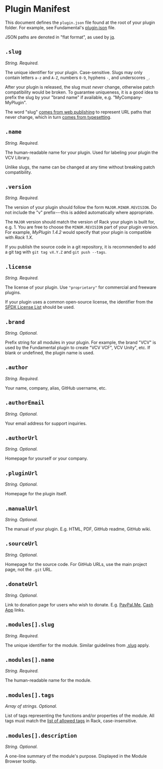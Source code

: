 # Plugin Manifest

This document defines the `plugin.json` file found at the root of your plugin folder.
For example, see Fundamental's [plugin.json](https://github.com/VCVRack/Fundamental/blob/v1/plugin.json) file.

JSON paths are denoted in "flat format", as used by [jq](https://stedolan.github.io/jq/manual/).

## `.slug`

*String. Required.*

The unique identifier for your plugin.
Case-sensitive.
Slugs may only contain letters `a-z` and `A-Z`, numbers `0-9`, hyphens `-`, and underscores `_`.

After your plugin is released, the slug must *never* change, otherwise patch compatibility would be broken.
To guarantee uniqueness, it is a good idea to prefix the slug by your "brand name" if available, e.g. "MyCompany-MyPlugin".

The word "slug" [comes from web publishing](https://en.wikipedia.org/wiki/Clean_URL#Slug) to represent URL paths that never change, which in turn [comes from typesetting](https://en.wikipedia.org/wiki/Slug_(typesetting)).

## `.name`

*String. Required.*

The human-readable name for your plugin.
Used for labeling your plugin the VCV Library.

Unlike slugs, the name can be changed at any time without breaking patch compatibility.

## `.version`

*String. Required.*

The version of your plugin should follow the form `MAJOR.MINOR.REVISION`.
Do not include the "v" prefix---this is added automatically where appropriate.

The `MAJOR` version should match the version of Rack your plugin is built for, e.g. 1.
You are free to choose the `MINOR.REVISION` part of your plugin version.
For example, *MyPlugin 1.4.2* would specify that your plugin is compatible with *Rack 1.X*.

If you publish the source code in a git repository, it is recommended to add a git tag with `git tag vX.Y.Z` and `git push --tags`.

## `.license`

*String. Required.*

The license of your plugin.
Use `"proprietary"` for commercial and freeware plugins.

If your plugin uses a common open-source license, the identifier from the [SPDX License List](https://spdx.org/licenses/) should be used.

## `.brand`

*String. Optional.*

Prefix string for all modules in your plugin.
For example, the brand "VCV" is used by the Fundamental plugin to create "VCV VCF", VCV Unity", etc.
If blank or undefined, the plugin name is used.

## `.author`

*String. Required.*

Your name, company, alias, GitHub username, etc.

## `.authorEmail`

*String. Optional.*

Your email address for support inquiries.

## `.authorUrl`

*String. Optional.*

Homepage for yourself or your company.

## `.pluginUrl`

*String. Optional.*

Homepage for the plugin itself.

## `.manualUrl`

*String. Optional.*

The manual of your plugin.
E.g. HTML, PDF, GitHub readme, GitHub wiki.

## `.sourceUrl`

*String. Optional.*

Homepage for the source code.
For GitHub URLs, use the main project page, not the `.git` URL.

## `.donateUrl`

*String. Optional.*

Link to donation page for users who wish to donate.
E.g. [PayPal.Me](https://www.paypal.me/), [Cash App](https://cash.app/) links.

## `.modules[].slug`

*String. Required.*

The unique identifier for the module.
Similar guidelines from [.slug](#slug) apply.

## `.modules[].name`

*String. Required.*

The human-readable name for the module.

## `.modules[].tags`

*Array of strings. Optional.*

List of tags representing the functions and/or properties of the module.
All tags must match the [list of allowed tags](https://github.com/VCVRack/Rack/blob/v1/src/tag.cpp) in Rack, case-insensitive.

## `.modules[].description`

*String. Optional.*

A one-line summary of the module's purpose.
Displayed in the Module Browser tooltip.

